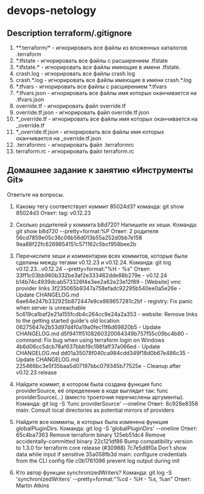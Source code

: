 # devops-netology

## Description terraform/.gitignore 
1. \*\*.terraform/* - игнорировать все файлы из вложенных каталогов .terraform
2. *.tfstate - игнорировать все файлы с расширением .tfstate
3. \*.tfstate.* - игнорировать все файлы имеющие в имени .tfstate.
4. crash.log - игнорировать все файлы crash.log
5. crash.*.log - игнорировать все файлы имеющие в имени crash.\*.log
6. *.tfvars - игнорировать все файлы с расширением *.tfvars
7. *.tfvars.json  - игнорировать все файлы имя которых оканчивается на .tfvars.json
8. override.tf - игнорировать файл override.tf
9. override.tf.json - игнорировать файл override.tf.json
10. *_override.tf - игнорировать все файлы имя которых оканчивается на _override.tf
11. *_override.tf.json - игнорировать все файлы имя которых оканчивается на _override.tf.json
12. .terraformrc - игнорировать файл .terraformrc
13. terraform.rc - игнорировать файл terraform.rc

## Домашнее задание к занятию «Инструменты Git»
Ответьте на вопросы.

1. Какому тегу соответствует коммит 85024d3?
команда: git show 85024d3
Ответ: tag: v0.12.23

2. Сколько родителей у коммита b8d720? Напишите их хеши.
Команда: git show b8d720 --pretty=format:%P
Ответ: 	2 родителя
56cd7859e05c36c06b56d013b55a252d0bb7e158
9ea88f22fc6269854151c571162c5bcf958bee2b


3. Перечислите хеши и комментарии всех коммитов, которые были сделаны между тегами v0.12.23 и v0.12.24.
Команда: git log v0.12.23...v0.12.24 --pretty=format:"%H - %s"
Ответ:
33ff1c03bb960b332be3af2e333462dde88b279e - v0.12.24
b14b74c4939dcab573326f4e3ee2a62e23e12f89 - [Website] vmc provider links
3f235065b9347a758efadc92295b540ee0a5e26e - Update CHANGELOG.md
6ae64e247b332925b872447e9ce869657281c2bf - registry: Fix panic when server is unreachable
5c619ca1baf2e21a155fcdb4c264cc9e24a2a353 - website: Remove links to the getting started guide's old location
06275647e2b53d97d4f0a19a0fec11f6d69820b5 - Update CHANGELOG.md
d5f9411f5108260320064349b757f55c09bc4b80 - command: Fix bug when using terraform login on Windows
4b6d06cc5dcb78af637bbb19c198faff37a066ed - Update CHANGELOG.md
dd01a35078f040ca984cdd349f18d0b67e486c35 - Update CHANGELOG.md
225466bc3e5f35baa5d07197bbc079345b77525e - Cleanup after v0.12.23 release


4. Найдите коммит, в котором была создана функция func providerSource, её определение в коде выглядит так: func providerSource(...) (вместо троеточия перечислены аргументы).
Команда: git log -S 'func providerSource' --oneline
Ответ:
8c928e8358 main: Consult local directories as potential mirrors of providers

5. Найдите все коммиты, в которых была изменена функция globalPluginDirs.
Команда: git log -S 'globalPluginDirs' --oneline
Ответ:
65c4ba7363 Remove terraform binary
125eb51dc4 Remove accidentally-committed binary
22c121df86 Bump compatibility version to 1.3.0 for terraform core release (#30988)
7c7e5d8f0a Don't show data while input if sensitive
35a058fb3d main: configure credentials from the CLI config file
c0b1761096 prevent log output during init


6. Кто автор функции synchronizedWriters?
Команда: git log -S 'synchronizedWriters' --pretty=format:"%cd - %H - %s, %an"
Ответ: Martin Atkins